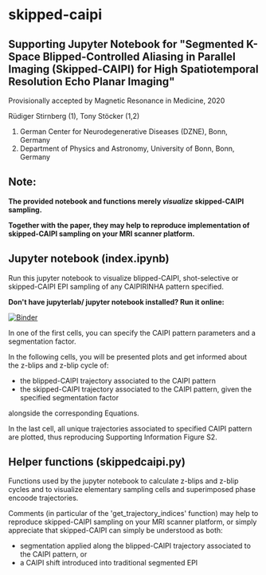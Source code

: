 # skipped-caipi

## Supporting Jupyter Notebook for "Segmented K-Space Blipped-Controlled Aliasing in Parallel Imaging (Skipped-CAIPI) for High Spatiotemporal Resolution Echo Planar Imaging"

Provisionally accepted by Magnetic Resonance in Medicine, 2020

Rüdiger Stirnberg (1), Tony Stöcker (1,2)

1. German Center for Neurodegenerative Diseases (DZNE), Bonn, Germany
2. Department of Physics and Astronomy, University of Bonn, Bonn, Germany

## Note:

**The provided notebook and functions merely *visualize* skipped-CAIPI sampling.**

**Together with the paper, they may help to reproduce implementation of skipped-CAIPI sampling on your MRI scanner platform.**

## Jupyter notebook (index.ipynb)

Run this jupyter notebook to visualize blipped-CAIPI, shot-selective or skipped-CAIPI EPI sampling of any CAIPIRINHA pattern specified.

**Don't have jupyterlab/ jupyter notebook installed? Run it online:**

[![Binder](https://mybinder.org/badge_logo.svg)](https://mybinder.org/v2/gh/mrphysics-bonn/skipped-caipi/338eeef228515ea7216536ca30bfc3d16ed71aa6?filepath=index.ipynb)

In one of the first cells, you can specify the CAIPI pattern parameters and a segmentation factor.

In the following cells, you will be presented plots and get informed about the z-blips and z-blip cycle of:

* the blipped-CAIPI trajectory associated to the CAIPI pattern
* the skipped-CAIPI trajectory associated to the CAIPI pattern, given the specified segmentation factor

alongside the corresponding Equations.

In the last cell, all unique trajectories associated to specified CAIPI pattern are plotted, thus reproducing Supporting Information Figure S2.

## Helper functions (skippedcaipi.py)

Functions used by the jupyter notebook to calculate z-blips and z-blip cycles and to visualize elementary sampling cells and superimposed phase encoode trajectories.

Comments (in particular of the 'get_trajectory_indices' function) may help to reproduce skipped-CAIPI sampling on your MRI scanner platform, or simply appreciate that skipped-CAIPI can simply be understood as both:

* segmentation applied along the blipped-CAIPI trajectory associated to the CAIPI pattern, or
* a CAIPI shift introduced into traditional segmented EPI

